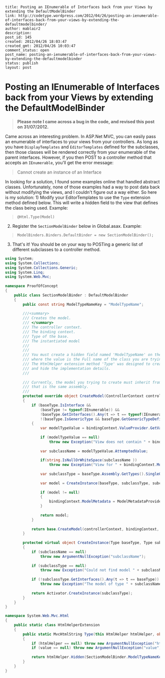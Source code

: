 ```
title: Posting an IEnumerable of Interfaces back from your Views by extending the DefaultModelBinder
link: http://codetype.wordpress.com/2012/04/26/posting-an-ienumerable-of-interfaces-back-from-your-views-by-extending-the-defaultmodelbinder/
author: mablair2
description: 
post_id: 145
created: 2012/04/26 18:03:47
created_gmt: 2012/04/26 10:03:47
comment_status: open
post_name: posting-an-ienumerable-of-interfaces-back-from-your-views-by-extending-the-defaultmodelbinder
status: publish
layout: post
```

# Posting an IEnumerable of Interfaces back from your Views by extending the DefaultModelBinder

> **Please note I came across a bug in the code, and revised this post on 31/07/2012.**

Came across an interesting problem. In ASP.Net MVC, you can easily pass an enumerable of interfaces to your views from your controllers. As long as you have `DisplayTemplates` and `EditorTemplates` defined for the subclasses, then those classes will be rendered correctly from your enumerable of the parent interfaces. However, if you then POST to a controller method that accepts an `IEnumerable`, you'll get the error message: 

> Cannot create an instance of an Interface

In looking for a solution, I found some examples online that handled abstract classes. Unfortunately, none of those examples had a way to post data back without modifying the views, and I couldn't figure out a way either. So here is my solution: 1) Modify your EditorTemplates to use the `Type` extension method defined below. This will write a hidden field to the view that defines the class being used. Example: 

> ` @Html.Type(Model) `

2) Register the `SectionModelBinder` below in Global.asax. Example: 

> ` ModelBinders.Binders.DefaultBinder = new SectionModelBinder(); `

3) That's it! You should be on your way to POSTing a generic list of different subclasses to a controller method. 
``` cs
using System;
using System.Collections;
using System.Collections.Generic;
using System.Linq;
using System.Web.Mvc;
 
namespace ProofOfConcept
{
    public class SectionModelBinder : DefaultModelBinder
    {
        public const string ModelTypeNameKey = "ModelTypeName";
 
        ///<summary>
        /// Creates the model.
        /// </summary>
        /// The controller context.
        /// The binding context.
        /// Type of the base.
        /// The instantiated model
        ///
        ///
        /// You must create a hidden field named 'ModelTypeName' on the View,
        /// where the value is the Full name of the class you are trying to create.
        /// The HtmlHelper extension method 'Type' was designed to create this field
        /// and hide the implementation details.
        ///
 
        /// Currently, the model you trying to create must inherit from a base class
        /// that is the same assembly.
        ///
        protected override object CreateModel(ControllerContext controllerContext, ModelBindingContext bindingContext, Type baseType)
        {
            if (baseType.IsInterface &&
                (baseType != typeof(IEnumerable)) &&
                !baseType.GetInterfaces().Any(t => t == typeof(IEnumerable)) &&
                !(baseType.IsGenericType && baseType.GetGenericTypeDefinition() == typeof(IEnumerable)))
            {
                var modelTypeValue = bindingContext.ValueProvider.GetValue(bindingContext.ModelName + "." + ModelTypeNameKey);
 
                if (modelTypeValue == null)
                    throw new Exception("View does not contain " + bindingContext.ModelName + "." + ModelTypeNameKey + " field.");
 
                var subclassName = modelTypeValue.AttemptedValue;
 
                if(string.IsNullOrWhiteSpace(subclassName ))
                    throw new Exception("View for " + bindingContext.ModelName + " does not have a value set for the " + ModelTypeNameKey + " field.");
 
                var subclassType = baseType.Assembly.GetTypes().SingleOrDefault(x => (x.FullName == subclassName));
 
                var model = CreateInstance(baseType, subclassType, subclassName);
 
                if (model != null)
                {
                    bindingContext.ModelMetadata = ModelMetadataProviders.Current.GetMetadataForType(() => model, subclassType);
                }
 
                return model;
            }
 
            return base.CreateModel(controllerContext, bindingContext, baseType);
        }
 
        protected virtual object CreateInstance(Type baseType, Type subclassType, string subclassName)
        {
            if (subclassName == null)
                throw new ArgumentNullException("subclassName");
 
            if (subclassType == null)
                throw new Exception("Could not find model " + subclassName);
 
            if (!subclassType.GetInterfaces().Any(t => t == baseType))
                throw new Exception("The model of type " + subclassName + " does not implement " + baseType.FullName);
 
            return Activator.CreateInstance(subclassType);
        }
    }
}
```

 
``` cs
namespace System.Web.Mvc.Html
{
    public static class HtmlHelperExtension
    {
        public static MvcHtmlString Type(this HtmlHelper htmlHelper, object value)
        {
            if (htmlHelper == null) throw new ArgumentNullException("htmlHelper");
            if (value == null) throw new ArgumentNullException("value");
 
            return htmlHelper.Hidden(SectionModelBinder.ModelTypeNameKey, value.GetType().FullName);
        }
    }
}
```

